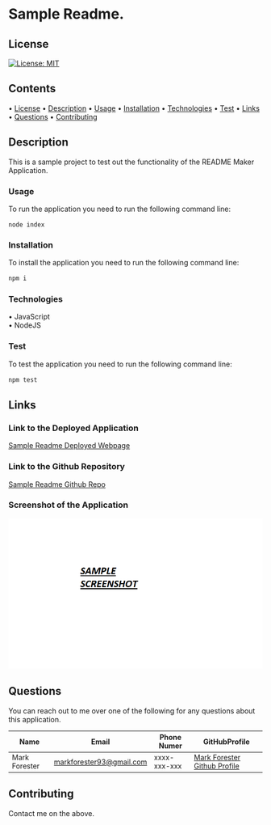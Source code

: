 # Sample Readme.

## License

[![License: MIT](https://img.shields.io/badge/License-MIT-yellow.svg)](https://opensource.org/licenses/MIT)

## Contents

• [License](#license)
• [Description](#description)
• [Usage](#usage)
• [Installation](#installation)
• [Technologies](#technologies)
• [Test](#test)
• [Links](#links)
• [Questions](#questions)
• [Contributing](#contributing)

## Description

This is a sample project to test out the functionality of the README Maker Application.

### Usage

To run the application you need to run the following command line:

```
node index
```

### Installation

To install the application you need to run the following command line:

```bash
npm i
```

### Technologies

• JavaScript  
• NodeJS

### Test

To test the application you need to run the following command line:

```bash
npm test
```

## Links

### Link to the Deployed Application

[Sample Readme Deployed Webpage](https://forester93.github.io/sample-readme/)

### Link to the Github Repository

[Sample Readme Github Repo](https://github.com/forester93/sample-readme/)

### Screenshot of the Application

![Screenshot of the page](./images/screenshot-sample.png)

## Questions

You can reach out to me over one of the following for any questions about this application.

| Name          | Email                    | Phone Numer  | GitHubProfile                                                  |
| ------------- | ------------------------ | ------------ | -------------------------------------------------------------- |
| Mark Forester | markforester93@gmail.com | xxxx-xxx-xxx | [Mark Forester Github Profile](https://github.com/forester93/) |

## Contributing

Contact me on the above.
